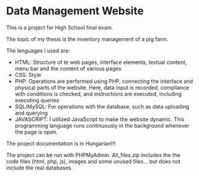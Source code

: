 # Data Management Website

This is a project for High School final exam.

The topic of my thesis is the inventory management of a pig farm.

The languages I used are: 
- HTML: Structure of te web pages, interface elements, textual content, menu bar and the content of various pages
- CSS: Style
- PHP: Operations are performed using PHP, connecting the interface and physical parts of the website. Here, data input is recorded, compliance with conditions is checked, and instructions are executed, including executing queries
- SQL/MySQL: For operations with the database, such as data uploading and querying
- JAVASCRIPT: I utilized JavaScript to make the website dynamic. This programming language runs continuously in the background whenever the page is open.

The project documentation is in Hungarian!!!

The project can be run with PHPMyAdmin.
All_files.zip includes the the code files (html, php, js), images and some unused files... but does not include the real databases.



